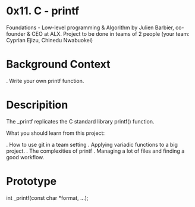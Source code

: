 # 0x11. C - printf

Foundations - Low-level programming & Algorithm by Julien Barbier, co-founder & CEO at ALX. Project to be done in teams of 2 people (your team: Cyprian Ejizu, Chinedu Nwabuokei)

# Background Context
 . Write your own printf function.

# Descripition
The _printf replicates the C standard library printf() function.

What you should learn from this project:

 . How to use git in a team setting
 . Applying variadic functions to a big project.
 . The complexities of printf
 . Managing a lot of files and finding a good workflow.

# Prototype

int _printf(const char *format, ...);


